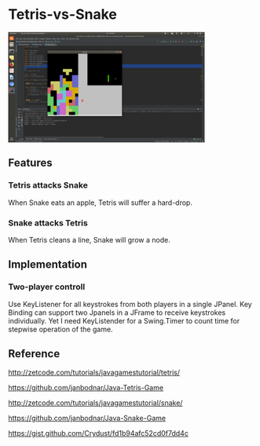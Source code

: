 # Tetris-vs-Snake
<img src="/Screenshot from 2019-10-13 18-29-01 - 1.png" width=400 align="middle">

## Features
### Tetris attacks Snake
When Snake eats an apple, Tetris will suffer a hard-drop.

### Snake attacks Tetris
When Tetris cleans a line, Snake will grow a node.

## Implementation
### Two-player controll
Use KeyListener for all keystrokes from both players in a single JPanel. Key Binding can support two Jpanels in a JFrame to receive keystrokes individually. Yet I need KeyListender for a Swing.Timer to count time for stepwise operation of the game.

## Reference

http://zetcode.com/tutorials/javagamestutorial/tetris/ 

https://github.com/janbodnar/Java-Tetris-Game 

http://zetcode.com/tutorials/javagamestutorial/snake/ 

https://github.com/janbodnar/Java-Snake-Game

https://gist.github.com/Crydust/fd1b94afc52cd0f7dd4c

